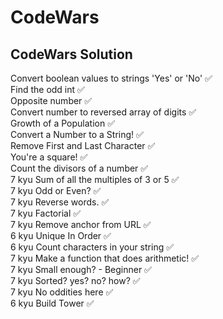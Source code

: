 # CodeWars
 ## CodeWars Solution

Convert boolean values to strings 'Yes' or 'No' :white_check_mark: <br>
Find the odd int :white_check_mark: <br>
Opposite number :white_check_mark: <br>
Convert number to reversed array of digits :white_check_mark: <br>
Growth of a Population :white_check_mark: <br>
Convert a Number to a String! :white_check_mark: <br>
Remove First and Last Character :white_check_mark: <br>
You're a square! :white_check_mark: <br>
Count the divisors of a number :white_check_mark: <br>
7 kyu Sum of all the multiples of 3 or 5 :white_check_mark: <br>
7 kyu Odd or Even? :white_check_mark: <br>
7 kyu Reverse words. :white_check_mark: <br>
7 kyu Factorial :white_check_mark: <br>
7 kyu Remove anchor from URL :white_check_mark: <br>
6 kyu Unique In Order :white_check_mark: <br>
6 kyu Count characters in your string :white_check_mark: <br>
7 kyu Make a function that does arithmetic! :white_check_mark: <br>
7 kyu Small enough? - Beginner :white_check_mark: <br>
7 kyu Sorted? yes? no? how? :white_check_mark: <br>
7 kyu No oddities here :white_check_mark: <br>
6 kyu Build Tower :white_check_mark: <br> 
